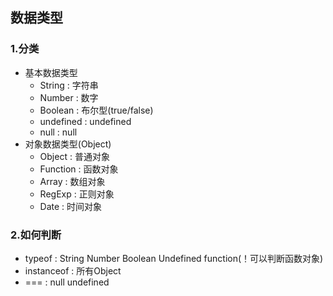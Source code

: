 ## 数据类型

### 1.分类

- 基本数据类型
  - String : 字符串
  - Number : 数字
  - Boolean : 布尔型(true/false)
  - undefined : undefined
  - null : null
- 对象数据类型(Object)
  - Object : 普通对象
  - Function : 函数对象
  - Array : 数组对象
  - RegExp : 正则对象
  - Date : 时间对象

### 2.如何判断

- typeof	: String	Number	Boolean	Undefined	function(！可以判断函数对象)
- instanceof : 所有Object
- === : null  undefined